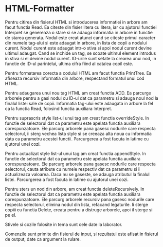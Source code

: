 # HTML-Formatter
Pentru citirea din fisierul HTML si introducerea informatiei in arbore am facut functia Read. Ea citeste din fisier
litera cu litera, iar cu ajutorul functiei Interpret se genereaza o stare si se adauga informatia in arbore in functie
de starea generata. Nodul este creat atunci cand se citeste primul caracter din numele tag-ului si este adaugat in arbore,
in lista de copii a nodului curent. Nodul curent este adaugat intr-o stiva si apoi nodul curent devine ultimul adaugat. 
Cand se inchide un tag, se scoate ultimul element introdus in stiva si el devine nodul curent. ID-urile sunt setate la 
crearea unui nod, in functie de ID-ul parintelui, ultima cifra fiind al catalea copil este.  

Pentru formatarea corecta a codului HTML am facut functia PrintTree. Ea afiseaza recursiv informatia din arbore, respectand
formatul unui cod HTML.

Pentru adaugarea unui nou tag HTML am creat functia ADD. Ea parcurge arborele pentru a gasi nodul cu ID-ul dat ca parametru
si adauga noul nod la finalul listei sale de copii. Informatia tag-ului este adaugata in arbore la fel ca la functia Read,
folosind functia auxiliara Interpret. 

Pentru suprascris style list-ul unui tag am creat functia overrideStyle. In functie de selectorul dat ca parametru este 
apelata functia auxiliara corespunzatoare. Ele parcurg arborele pana gasesc nodurile care respecta selectorul, ii sterg
vechea lista style si se creeaza alta noua cu informatia data ca parametru acestei functii. Parcurgerea a fost facuta in 
latime cu ajutorul unei cozi.

Pentru actualizat style list-ul unui tag am creat functia appendStyle. In functie de selectorul dat ca parametru este 
apelata functia auxiliara corespunzatoare. Ele parcurg arborele pana gasesc nodurile care respecta selectorul, cauta 
atribute cu numele respectiv dat ca parametru si ii actualizeaza valoarea. Daca nu se gaseste, se adauga atributul 
la finalul listei.  Parcurgerea a fost facuta in latime cu ajutorul unei cozi.

Pentru sters un nod din arbore, am creat functia deleteRecursively. In functie de selectorul dat ca parametru este 
apelata functia auxiliara corespunzatoare. Ele parcurg arborele recursiv pana gasesc nodurile care respecta selectorul,
elimina nodul din lista, refacand legaturile. Ii sterge copiii cu functia Delete, creata pentru a distruge arborele, 
apoi il sterge si pe el.

Stivele si cozile folosite in tema sunt cele date la laborator.

Comenzile sunt primite din fisierul de input, si rezultatul este afisat in fisierul de output, date ca argument la rulare.
